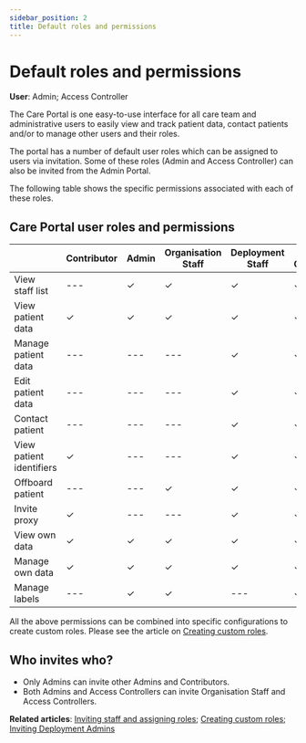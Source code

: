 ```yaml
---
sidebar_position: 2
title: Default roles and permissions
---
```

# Default roles and permissions
**User**: Admin; Access Controller

The Care Portal is one easy-to-use interface for all care team and administrative users to easily view and track patient data, contact patients and/or to manage other users and their roles. 

The portal has a number of default user roles which can be assigned to users via invitation. Some of these roles (Admin and Access Controller) can also be invited from the Admin Portal. 

The following table shows the specific permissions associated with each of these roles.
## Care Portal user roles and permissions

|                          | Contributor | Admin | Organisation Staff | Deployment Staff | Access Controller |
| ------------------------ | ----------- | ----- | ------------------ | ---------------- | ----------------- |
| View staff list          | ---         | ✓     | ✓                  | ✓                | ✓                 |
| View patient data        | ✓           | ✓     | ✓                  | ✓                | ✓                 |
| Manage patient data      | ---         | ---   | ---                | ✓                | ✓                 |
| Edit patient data        | ---         | ---   | ---                | ✓                | ✓                 |
| Contact patient          | ---         | ---   | ---                | ✓                | ✓                 |
| View patient identifiers | ✓           | ---   | ---                | ✓                | ✓                 |
| Offboard patient         | ---         | ---   | ✓                  | ✓                | ✓                 |
| Invite proxy             | ✓           | ---   | ---                | ✓                | ✓                 |
| View own data            | ✓           | ✓     | ✓                  | ✓                | ✓                 |
| Manage own data          | ✓           | ✓     | ✓                  | ✓                | ✓                 |
| Manage labels            | ---         | ✓     | ✓                  | ---              | ✓                 |

All the above permissions can be combined into specific configurations to create custom roles. Please see the article on [Creating custom roles](./creating-custom-roles.md). 

## Who invites who?
- Only Admins can invite other Admins and Contributors.
- Both Admins and Access Controllers can invite Organisation Staff and Access Controllers.

**Related articles**: [Inviting staff and assigning roles](./inviting-staff-and-assigning-roles.md); [Creating custom roles](./creating-custom-roles.md); [Inviting Deployment Admins](../../admin-portal/managing-deployments/tools-and-navigation/inviting-deployment-admins.md)
